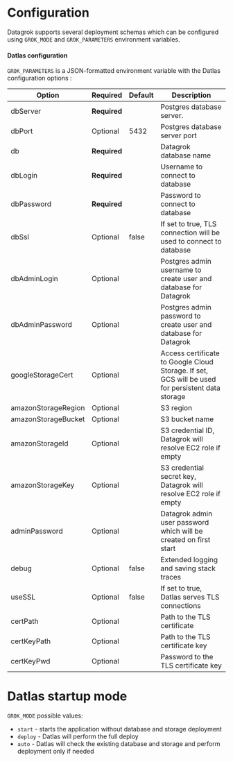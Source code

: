 <!-- TITLE: Datagrok Server Configuration -->
<!-- SUBTITLE: -->

# Configuration

Datagrok supports several deployment schemas which can be configured using `GROK_MODE` and `GROK_PARAMETERS` environment
variables.

#### Datlas configuration

`GROK_PARAMETERS` is a JSON-formatted environment variable with the Datlas configuration options :

| Option              | Required        | Default | Description                                                                                      |
|---------------------|-----------------|---------|--------------------------------------------------------------------------------------------------|
| dbServer            | <b>Required</b> |         | Postgres database server.                                                                        |                                                                                                  |
| dbPort              | Optional        | 5432    | Postgres database server port                                                                    |
| db                  | <b>Required</b> |         | Datagrok database name                                                                           |
| dbLogin             | <b>Required</b> |         | Username to connect to database                                                                  |
| dbPassword          | <b>Required</b> |         | Password to connect to database                                                                  |
| dbSsl               | Optional        | false   | If set to true, TLS connection will be used to connect to database                               |
| dbAdminLogin        | Optional        |         | Postgres admin username to create user and database for Datagrok                                 |
| dbAdminPassword     | Optional        |         | Postgres admin password to create user and database for Datagrok                                 |
| googleStorageCert   | Optional        |         | Access certificate to Google Cloud Storage. If set, GCS will be used for persistent data storage |
| amazonStorageRegion | Optional        |         | S3 region                                                                                        |
| amazonStorageBucket | Optional        |         | S3 bucket name                                                                                   |
| amazonStorageId     | Optional        |         | S3 credential ID, Datagrok will resolve EC2 role if empty                                        |
| amazonStorageKey    | Optional        |         | S3 credential secret key, Datagrok will resolve EC2 role if empty                                |
| adminPassword       | Optional        |         | Datagrok admin user password which will be created on first start                                |
| debug               | Optional        | false   | Extended logging and saving stack traces                                                         |
| useSSL              | Optional        | false   | If set to true, Datlas serves TLS connections                                                    |
| certPath            | Optional        |         | Path to the TLS certificate                                                                      |
| certKeyPath         | Optional        |         | Path to the TLS certificate key                                                                  |
| certKeyPwd          | Optional        |         | Password to the TLS certificate key                                                              |

# Datlas startup mode

`GROK_MODE` possible values:

* `start` - starts the application without database and storage deployment
* `deploy` - Datlas will perform the full deploy
* `auto` - Datlas will check the existing database and storage and perform deployment only if needed
